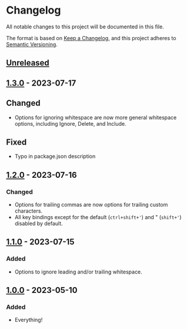 # Changelog

All notable changes to this project will be documented in this file.

The format is based on [Keep a Changelog](https://keepachangelog.com/en/1.0.0/),
and this project adheres to [Semantic Versioning](https://semver.org/spec/v2.0.0.html).

## [Unreleased]

## [1.3.0] - 2023-07-17

## Changed

- Options for ignoring whitespace are now more general whitespace options, including Ignore, Delete, and Include.

## Fixed

- Typo in package.json description

## [1.2.0] - 2023-07-16

### Changed

- Options for trailing commas are now options for trailing custom characters.
- All key bindings except for the default (`ctrl+shift+'`) and " (`shift+'`) disabled by default.

## [1.1.0] - 2023-07-15

### Added

- Options to ignore leading and/or trailing whitespace.

## [1.0.0] - 2023-05-10

### Added

- Everything!

[unreleased]: https://github.com/russ3llc/multiline-wrap/compare/v1.3.0...main
[1.3.0]: https://github.com/olivierlacan/keep-a-changelog/compare/v1.2.0...v1.3.0
[1.2.0]: https://github.com/olivierlacan/keep-a-changelog/compare/v1.1.0...v1.2.0
[1.1.0]: https://github.com/olivierlacan/keep-a-changelog/compare/v1.0.0...v1.1.0
[1.0.0]: https://github.com/russ3llc/multiline-wrap/releases/tag/v1.0.0